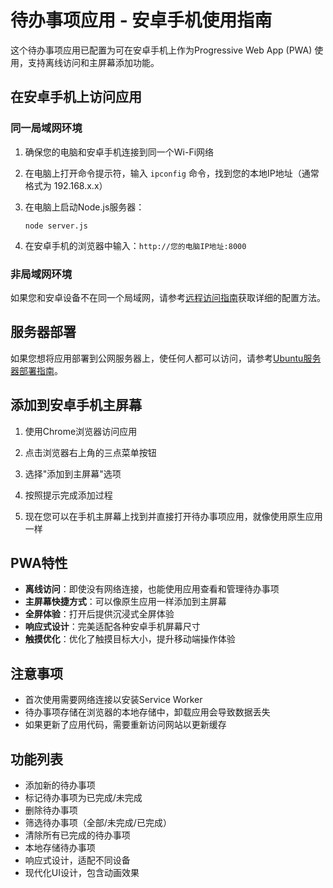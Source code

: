 # 待办事项应用 - 安卓手机使用指南

这个待办事项应用已配置为可在安卓手机上作为Progressive Web App (PWA) 使用，支持离线访问和主屏幕添加功能。

## 在安卓手机上访问应用

### 同一局域网环境

1. 确保您的电脑和安卓手机连接到同一个Wi-Fi网络

2. 在电脑上打开命令提示符，输入 `ipconfig` 命令，找到您的本地IP地址（通常格式为 192.168.x.x）

3. 在电脑上启动Node.js服务器：
   ```
   node server.js
   ```

4. 在安卓手机的浏览器中输入：`http://您的电脑IP地址:8000`

### 非局域网环境

如果您和安卓设备不在同一个局域网，请参考[远程访问指南](REMOTE_ACCESS_GUIDE.md)获取详细的配置方法。

## 服务器部署

如果您想将应用部署到公网服务器上，使任何人都可以访问，请参考[Ubuntu服务器部署指南](DEPLOYMENT_GUIDE.md)。

## 添加到安卓手机主屏幕

1. 使用Chrome浏览器访问应用

2. 点击浏览器右上角的三点菜单按钮

3. 选择"添加到主屏幕"选项

4. 按照提示完成添加过程

5. 现在您可以在手机主屏幕上找到并直接打开待办事项应用，就像使用原生应用一样

## PWA特性

- **离线访问**：即使没有网络连接，也能使用应用查看和管理待办事项
- **主屏幕快捷方式**：可以像原生应用一样添加到主屏幕
- **全屏体验**：打开后提供沉浸式全屏体验
- **响应式设计**：完美适配各种安卓手机屏幕尺寸
- **触摸优化**：优化了触摸目标大小，提升移动端操作体验

## 注意事项

- 首次使用需要网络连接以安装Service Worker
- 待办事项存储在浏览器的本地存储中，卸载应用会导致数据丢失
- 如果更新了应用代码，需要重新访问网站以更新缓存

## 功能列表

- 添加新的待办事项
- 标记待办事项为已完成/未完成
- 删除待办事项
- 筛选待办事项（全部/未完成/已完成）
- 清除所有已完成的待办事项
- 本地存储待办事项
- 响应式设计，适配不同设备
- 现代化UI设计，包含动画效果